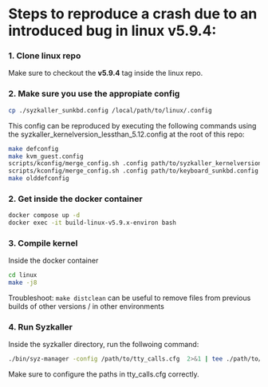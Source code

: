 # Steps to reproduce a crash due to an introduced bug in linux v5.9.4:

### 1. Clone linux repo
Make sure to checkout the **v5.9.4** tag inside the linux repo.

### 2. Make sure you use the appropiate config
```bash
cp ./syzkaller_sunkbd.config /local/path/to/linux/.config
```
This config can be reproduced by executing the following commands using the syzkaller_kernelversion_lessthan_5.12.config at the root of this repo:
```bash
make defconfig
make kvm_guest.config
scripts/kconfig/merge_config.sh .config path/to/syzkaller_kernelversion_lessthan_5.12.config
scripts/kconfig/merge_config.sh .config path/to/keyboard_sunkbd.config
make olddefconfig
```

### 2. Get inside the docker container
```bash
docker compose up -d
docker exec -it build-linux-v5.9.x-environ bash
```

### 3. Compile kernel
Inside the docker container
```bash
cd linux
make -j8
```

Troubleshoot: 
`make distclean` can be useful to remove files from previous builds of other versions / in other environments

### 4. Run Syzkaller
Inside the syzkaller directory, run the follwoing command:
```bash
./bin/syz-manager -config /path/to/tty_calls.cfg  2>&1 | tee ./path/to/workdir-cve-2020-25669/log.log

```

Make sure to configure the paths in tty_calls.cfg correctly.